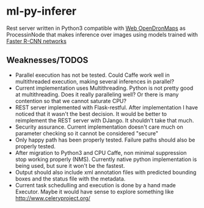 # ml-py-inferer

Rest server written in Python3 compatible with [Web OpenDronMaps](https://github.com/OpenDroneMap/WebODM) 
as ProcessinNode that makes inference over images using models trained with 
[Faster R-CNN networks](https://github.com/rbgirshick/py-faster-rcnn)

## Weaknesses/TODOS
* Parallel execution has not be tested. Could Caffe work well in multithreaded execution,
 making several inferences in parallel?
* Current implementation uses Multithreading. Python is not pretty good at multithreading.
 Does it really paralleling well? Or there is many contention so that we cannot saturate 
 CPU?
* REST server implemented with Flask-restful. After implementation I have noticed that
it wasn't the best decision. It would be better to reimplement the REST server
with DJango. It shouldn't take that much. 
* Security assurance. Current implementation doesn't care much on parameter checking
so it cannot be considered "secure"
* Only happy path has been properly tested. Failure paths should also be properly tested.
* After migration to Python3 and CPU Caffe, non minimal suppression stop working properly
 (NMS). Currently native python implementation is being used, but sure it won't be
 the fastest. 
* Output should also include xml annotation files with predicted bounding boxes and the
status file with the metadata.
* Current task schedulling and execution is done by a hand made Executor. Maybe 
it would have sense to explore something like http://www.celeryproject.org/
